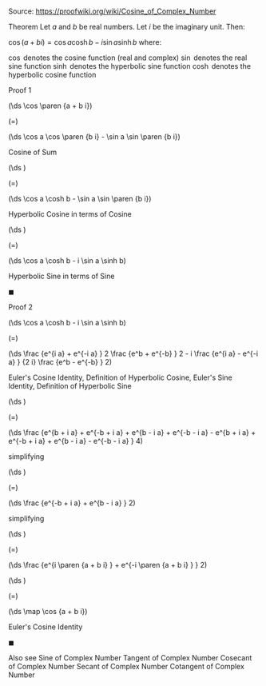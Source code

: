# 

Source: https://proofwiki.org/wiki/Cosine_of_Complex_Number



Theorem
Let $a$ and $b$ be real numbers.
Let $i$ be the imaginary unit.
Then:

$\cos \left({a + b i}\right) = \cos a \cosh b - i \sin a \sinh b$
where:

$\cos$ denotes the cosine function (real and complex)
$\sin$ denotes the real sine function
$\sinh$ denotes the hyperbolic sine function
$\cosh$ denotes the hyperbolic cosine function


Proof 1













\(\ds \cos \paren {a + b i}\)

\(=\)







\(\ds \cos a \cos \paren {b i} - \sin a \sin \paren {b i}\)





Cosine of Sum














\(\ds \)

\(=\)







\(\ds \cos a \cosh b - \sin a \sin \paren {b i}\)





Hyperbolic Cosine in terms of Cosine














\(\ds \)

\(=\)







\(\ds \cos a \cosh b - i \sin a \sinh b\)





Hyperbolic Sine in terms of Sine



$\blacksquare$


Proof 2













\(\ds \cos a \cosh b - i \sin a \sinh b\)

\(=\)







\(\ds \frac {e^{i a} + e^{-i a} } 2 \frac {e^b + e^{-b} } 2 - i \frac {e^{i a} - e^{-i a} } {2 i} \frac {e^b - e^{-b} } 2\)





Euler's Cosine Identity, Definition of Hyperbolic Cosine, Euler's Sine Identity, Definition of Hyperbolic Sine














\(\ds \)

\(=\)







\(\ds \frac {e^{b + i a} + e^{-b + i a} + e^{b - i a} + e^{-b - i a} - e^{b + i a} + e^{-b + i a} + e^{b - i a} - e^{-b - i a} } 4\)





simplifying














\(\ds \)

\(=\)







\(\ds \frac {e^{-b + i a} + e^{b - i a} } 2\)





simplifying














\(\ds \)

\(=\)







\(\ds \frac {e^{i \paren {a + b i} } + e^{-i \paren {a + b i} } } 2\)




















\(\ds \)

\(=\)







\(\ds \map \cos {a + b i}\)





Euler's Cosine Identity



$\blacksquare$


Also see
Sine of Complex Number
Tangent of Complex Number
Cosecant of Complex Number
Secant of Complex Number
Cotangent of Complex Number




